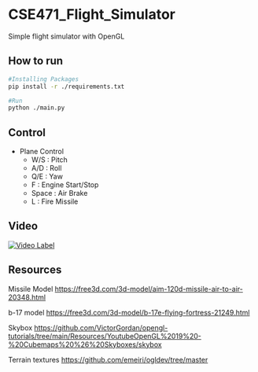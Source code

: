 # CSE471_Flight_Simulator

Simple flight simulator with OpenGL

## How to run

```bash
#Installing Packages
pip install -r ./requirements.txt

#Run
python ./main.py
```

## Control

- Plane Control
  - W/S : Pitch
  - A/D : Roll
  - Q/E : Yaw
  - F : Engine Start/Stop
  - Space : Air Brake
  - L : Fire Missile

## Video
[![Video Label](http://img.youtube.com/vi/7woBQM9p4ko/0.jpg)](https://youtu.be/7woBQM9p4ko)

## Resources

Missile Model
<https://free3d.com/3d-model/aim-120d-missile-air-to-air-20348.html>

b-17 model
<https://free3d.com/3d-model/b-17e-flying-fortress-21249.html>

Skybox
<https://github.com/VictorGordan/opengl-tutorials/tree/main/Resources/YoutubeOpenGL%2019%20-%20Cubemaps%20%26%20Skyboxes/skybox>

Terrain textures
<https://github.com/emeiri/ogldev/tree/master>
